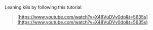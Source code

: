 Leaning k8s by following this tutorial:
> [https://www.youtube.com/watch?v=X48VuDVv0do&t=5635s](https://www.youtube.com/watch?v=X48VuDVv0do&t=5635s)
